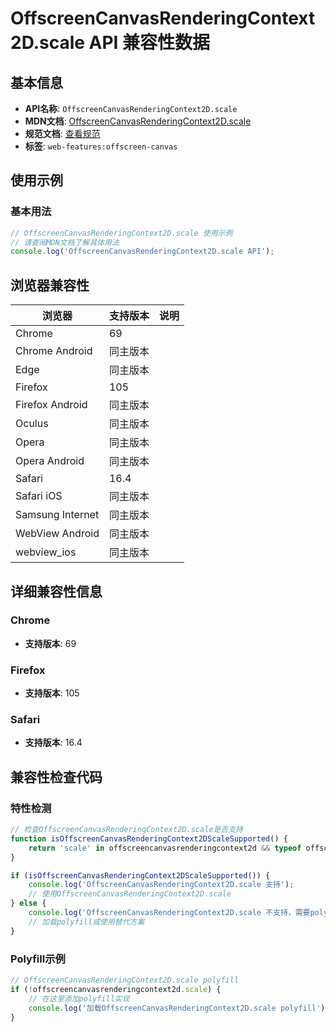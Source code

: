 # OffscreenCanvasRenderingContext2D.scale API 兼容性数据

## 基本信息

- **API名称**: `OffscreenCanvasRenderingContext2D.scale`
- **MDN文档**: [OffscreenCanvasRenderingContext2D.scale](https://developer.mozilla.org/docs/Web/API/CanvasRenderingContext2D/scale)
- **规范文档**: [查看规范](https://html.spec.whatwg.org/multipage/canvas.html#dom-context-2d-scale-dev)
- **标签**: `web-features:offscreen-canvas`

## 使用示例

### 基本用法

```javascript
// OffscreenCanvasRenderingContext2D.scale 使用示例
// 请查阅MDN文档了解具体用法
console.log('OffscreenCanvasRenderingContext2D.scale API');
```

## 浏览器兼容性

| 浏览器 | 支持版本 | 说明 |
|--------|----------|------|
| Chrome | 69 |  |
| Chrome Android | 同主版本 |  |
| Edge | 同主版本 |  |
| Firefox | 105 |  |
| Firefox Android | 同主版本 |  |
| Oculus | 同主版本 |  |
| Opera | 同主版本 |  |
| Opera Android | 同主版本 |  |
| Safari | 16.4 |  |
| Safari iOS | 同主版本 |  |
| Samsung Internet | 同主版本 |  |
| WebView Android | 同主版本 |  |
| webview_ios | 同主版本 |  |

## 详细兼容性信息

### Chrome

- **支持版本**: 69

### Firefox

- **支持版本**: 105

### Safari

- **支持版本**: 16.4

## 兼容性检查代码

### 特性检测

```javascript
// 检查OffscreenCanvasRenderingContext2D.scale是否支持
function isOffscreenCanvasRenderingContext2DScaleSupported() {
    return 'scale' in offscreencanvasrenderingcontext2d && typeof offscreencanvasrenderingcontext2d.scale === 'function';
}

if (isOffscreenCanvasRenderingContext2DScaleSupported()) {
    console.log('OffscreenCanvasRenderingContext2D.scale 支持');
    // 使用OffscreenCanvasRenderingContext2D.scale
} else {
    console.log('OffscreenCanvasRenderingContext2D.scale 不支持，需要polyfill');
    // 加载polyfill或使用替代方案
}
```

### Polyfill示例

```javascript
// OffscreenCanvasRenderingContext2D.scale polyfill
if (!offscreencanvasrenderingcontext2d.scale) {
    // 在这里添加polyfill实现
    console.log('加载OffscreenCanvasRenderingContext2D.scale polyfill');
}
```

